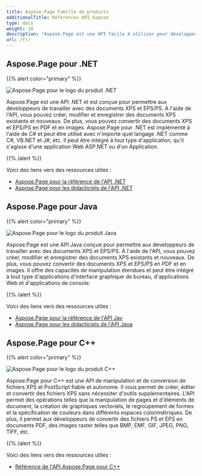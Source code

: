 ```yaml
---
title: Aspose.Page Famille de produits
additionalTitle: Références API Aspose
type: docs
weight: 10
description: "Aspose.Page est une API facile à utiliser pour développer des convertisseurs, des visualiseurs et traiter des applications auto-hébergées et cloud pour les formats de page populaires XPS, PS et EPS."
url: /fr/
---
```



## Aspose.Page pour .NET

{{% alert color="primary" %}}

![Aspose.Page pour le logo du produit .NET](../home_1.png)


Aspose.Page est une API .NET et est conçue pour permettre aux développeurs de travailler avec des documents XPS et EPS/PS. À l'aide de l'API, vous pouvez créer, modifier et enregistrer des documents XPS existants et nouveaux. De plus, vous pouvez convertir des documents XPS et EPS/PS en PDF et en images. Aspose.Page pour .NET est implémenté à l'aide de C# et peut être utilisé avec n'importe quel langage .NET comme C#, VB.NET et J#, etc. Il peut être intégré à tout type d'application, qu'il s'agisse d'une application Web ASP.NET ou d'un Application.

{{% /alert %}}

Voici des liens vers des ressources utiles :
- [Aspose.Page pour la référence de l'API .NET](/page/fr/net/)
- [Aspose.Page pour les didacticiels de l'API .NET](/tutorials/page/fr/net/)


## Aspose.Page pour Java

{{% alert color="primary" %}}

![Aspose.Page pour le logo du produit Java](../home_2.png)


Aspose.Page est une API Java conçue pour permettre aux développeurs de travailler avec des documents XPS et EPS/PS. À l'aide de l'API, vous pouvez créer, modifier et enregistrer des documents XPS existants et nouveaux. De plus, vous pouvez convertir des documents XPS et EPS/PS en PDF et en images. Il offre des capacités de manipulation étendues et peut être intégré à tout type d'applications d'interface graphique de bureau, d'applications Web et d'applications de console.

{{% /alert %}}

Voici des liens vers des ressources utiles :
- [Aspose.Page pour la référence de l'API Jav](/page/java/)
- [Aspose.Page pour les didacticiels de l'API Java](/tutorials/page/fr/java/)


## Aspose.Page pour C++

{{% alert color="primary" %}}

![Aspose.Page pour le logo du produit C++](../home_3.png)


Aspose.Page pour C++ est une API de manipulation et de conversion de fichiers XPS et PostScript fiable et autonome. Il vous permet de créer, éditer et convertir des fichiers XPS sans nécessiter d'outils supplémentaires. L'API permet des opérations telles que la manipulation de pages et d'éléments de document, la création de graphiques vectoriels, le regroupement de formes et la spécification de couleurs dans différents espaces colorimétriques. De plus, il permet aux développeurs de convertir des fichiers PS et EPS en documents PDF, des images raster telles que BMP, EMF, GIF, JPEG, PNG, TIFF, etc.

{{% /alert %}}

Voici des liens vers des ressources utiles :
- [Référence de l'API Aspose.Page pour C++](/page/cpp/)
